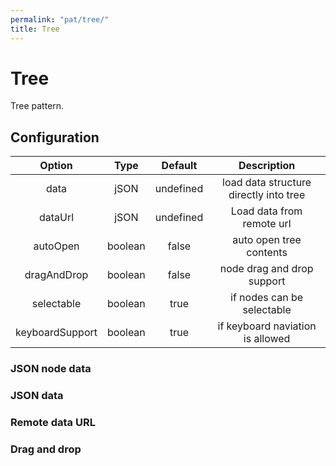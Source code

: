 ```yaml
---
permalink: "pat/tree/"
title: Tree
---
```


# Tree

Tree pattern.


## Configuration

| Option | Type | Default | Description |
|:-:|:-:|:-:|:-:|
| data | jSON | undefined | load data structure directly into tree |
| dataUrl | jSON | undefined | Load data from remote url |
| autoOpen | boolean | false | auto open tree contents |
| dragAndDrop | boolean | false | node drag and drop support |
| selectable | boolean | true | if nodes can be selectable |
| keyboardSupport | boolean | true | if keyboard naviation is allowed |

### JSON node data

<div class="pat-tree"
    data-pat-tree='data:[
        { "label": "node1",
        "children": [
            { "label": "child1" },
            { "label": "child2" }
        ]
        },
        { "label": "node2",
        "children": [
            { "label": "child3" }
        ]
        }
    ];'> </div>

### JSON data

<div class="pat-tree"
    data-pat-tree='data:[{"label": "node1","children": [{"label": "child1"},{"label": "child2"}]}]; autoOpen:true;'></div>

### Remote data URL

<div class="pat-tree"
    data-pat-tree="dataUrl:/fileTree.json;
                    autoOpen:true;"></div>

### Drag and drop

<div class="pat-tree"
    data-pat-tree="dataUrl:fileTree.json;
                    dragAndDrop: true;
                    autoOpen: true"></div>
